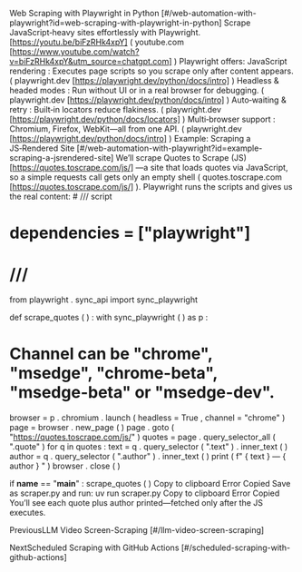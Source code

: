 Web Scraping with Playwright in Python [#/web-automation-with-playwright?id=web-scraping-with-playwright-in-python] Scrape JavaScript‑heavy sites effortlessly with Playwright. [https://youtu.be/biFzRHk4xpY] ( youtube.com [https://www.youtube.com/watch?v=biFzRHk4xpY&utm_source=chatgpt.com] ) Playwright offers: JavaScript rendering : Executes page scripts so you scrape only after content appears. ( playwright.dev [https://playwright.dev/python/docs/intro] ) Headless & headed modes : Run without UI or in a real browser for debugging. ( playwright.dev [https://playwright.dev/python/docs/intro] ) Auto‑waiting & retry : Built‑in locators reduce flakiness. ( playwright.dev [https://playwright.dev/python/docs/locators] ) Multi‑browser support : Chromium, Firefox, WebKit—all from one API. ( playwright.dev [https://playwright.dev/python/docs/intro] ) Example: Scraping a JS‑Rendered Site [#/web-automation-with-playwright?id=example-scraping-a-jsrendered-site] We’ll scrape Quotes to Scrape (JS) [https://quotes.toscrape.com/js/] —a site that loads quotes via JavaScript, so a simple requests call gets only an empty shell ( quotes.toscrape.com [https://quotes.toscrape.com/js/] ). Playwright runs the scripts and gives us the real content: # /// script
# dependencies = ["playwright"]
# ///

from playwright . sync_api import sync_playwright

def scrape_quotes ( ) :
with sync_playwright ( ) as p :
# Channel can be "chrome", "msedge", "chrome-beta", "msedge-beta" or "msedge-dev".
browser = p . chromium . launch ( headless = True , channel = "chrome" )
page = browser . new_page ( )
page . goto ( "https://quotes.toscrape.com/js/" )
quotes = page . query_selector_all ( ".quote" )
for q in quotes :
text = q . query_selector ( ".text" ) . inner_text ( )
author = q . query_selector ( ".author" ) . inner_text ( )
print ( f" { text } — { author } " )
browser . close ( )

if __name__ == "__main__" :
scrape_quotes ( ) Copy to clipboard Error Copied Save as scraper.py and run: uv run scraper.py Copy to clipboard Error Copied You’ll see each quote plus author printed—fetched only after the JS executes.

PreviousLLM Video Screen-Scraping [#/llm-video-screen-scraping]

NextScheduled Scraping with GitHub Actions [#/scheduled-scraping-with-github-actions]